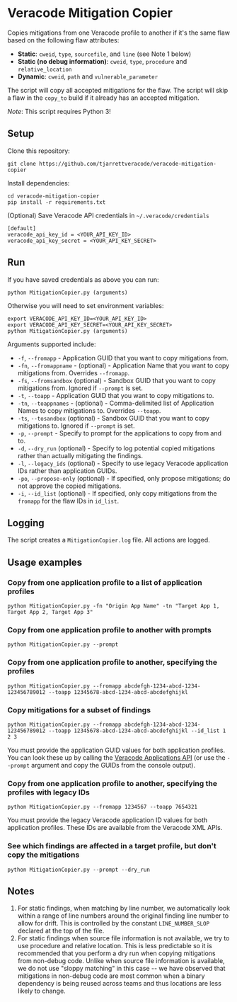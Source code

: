 # Veracode Mitigation Copier

Copies mitigations from one Veracode profile to another if it's the same flaw based on the following flaw attributes:

- **Static**: `cweid`, `type`, `sourcefile`, and `line` (see Note 1 below)
- **Static (no debug information)**: `cweid`, `type`, `procedure` and `relative_location`
- **Dynamic**: `cweid`, `path` and `vulnerable_parameter`

The script will copy all accepted mitigations for the flaw. The script will skip a flaw in the `copy_to` build if it already has an accepted mitigation.

*Note*: This script requires Python 3!

## Setup

Clone this repository:

    git clone https://github.com/tjarrettveracode/veracode-mitigation-copier

Install dependencies:

    cd veracode-mitigation-copier
    pip install -r requirements.txt

(Optional) Save Veracode API credentials in `~/.veracode/credentials`

    [default]
    veracode_api_key_id = <YOUR_API_KEY_ID>
    veracode_api_key_secret = <YOUR_API_KEY_SECRET>

## Run

If you have saved credentials as above you can run:

    python MitigationCopier.py (arguments)

Otherwise you will need to set environment variables:

    export VERACODE_API_KEY_ID=<YOUR_API_KEY_ID>
    export VERACODE_API_KEY_SECRET=<YOUR_API_KEY_SECRET>
    python MitigationCopier.py (arguments)

Arguments supported include:

- `-f`, `--fromapp` - Application GUID that you want to copy mitigations from.
- `-fn`, `--fromappname` - (optional) - Application Name that you want to copy mitigations from. Overrides `--fromapp`.
- `-fs`, `--fromsandbox` (optional) - Sandbox GUID that you want to copy mitigations from. Ignored if `--prompt` is set.
- `-t`, `--toapp` - Application GUID that you want to copy mitigations to.
- `-tn`, `--toappnames` - (optional) - Comma-delimited list of Application Names to copy mitigations to. Overrides `--toapp`.
- `-ts`, `--tosandbox` (optional) - Sandbox GUID that you want to copy mitigations to. Ignored if `--prompt` is set.
- `-p`, `--prompt` - Specify to prompt for the applications to copy from and to.
- `-d`, `--dry_run` (optional) - Specify to log potential copied mitigations rather than actually mitigating the findings.
- `-l`, `--legacy_ids` (optional) - Specify to use legacy Veracode application IDs rather than application GUIDs.
- `-po`, `--propose-only` (optional) - If specified, only propose mitigations; do not approve the copied mitigations.
- `-i`, `--id_list` (optional) - If specified, only copy mitigations from the `fromapp` for the flaw IDs in `id_list`.

## Logging

The script creates a `MitigationCopier.log` file. All actions are logged.

## Usage examples

### Copy from one application profile to a list of application profiles
    python MitigationCopier.py -fn "Origin App Name" -tn "Target App 1, Target App 2, Target App 3"

### Copy from one application profile to another with prompts

    python MitigationCopier.py --prompt

### Copy from one application profile to another, specifying the profiles

    python MitigationCopier.py --fromapp abcdefgh-1234-abcd-1234-123456789012 --toapp 12345678-abcd-1234-abcd-abcdefghijkl

### Copy mitigations for a subset of findings

    python MitigationCopier.py --fromapp abcdefgh-1234-abcd-1234-123456789012 --toapp 12345678-abcd-1234-abcd-abcdefghijkl --id_list 1 2 3

You must provide the application GUID values for both application profiles. You can look these up by calling the [Veracode Applications API](https://help.veracode.com/r/c_apps_intro) (or use the `--prompt` argument and copy the GUIDs from the console output).

### Copy from one application profile to another, specifying the profiles with legacy IDs

    python MitigationCopier.py --fromapp 1234567 --toapp 7654321

You must provide the legacy Veracode application ID values for both application profiles. These IDs are available from the Veracode XML APIs.

### See which findings are affected in a target profile, but don't copy the mitigations

    python MitigationCopier.py --prompt --dry_run

## Notes

1. For static findings, when matching by line number, we automatically look within a range of line numbers around the original finding line number to allow for drift. This is controlled by the constant `LINE_NUMBER_SLOP` declared at the top of the file.
2. For static findings when source file information is not available, we try to use procedure and relative location. This is less predictable so it is recommended that you perform a dry run when copying mitigations from non-debug code. Unlike when source file information is available, we do not use "sloppy matching" in this case -- we have observed that mitigations in non-debug code are most common when a binary dependency is being reused across teams and thus locations are less likely to change.
